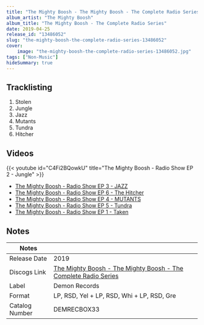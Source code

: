 ```yaml
---
title: "The Mighty Boosh - The Mighty Boosh - The Complete Radio Series"
album_artist: "The Mighty Boosh"
album_title: "The Mighty Boosh - The Complete Radio Series"
date: 2019-04-25
release_id: "13486052"
slug: "the-mighty-boosh-the-complete-radio-series-13486052"
cover:
    image: "the-mighty-boosh-the-complete-radio-series-13486052.jpg"
tags: ["Non-Music"]
hideSummary: true
---
```


## Tracklisting
1. Stolen
2. Jungle
3. Jazz
4. Mutants
5. Tundra
6. Hitcher

## Videos
{{< youtube id="C4Fi2BQowkU" title="The Mighty Boosh -  Radio Show EP 2 - Jungle" >}}
- [The Mighty Boosh - Radio Show EP 3 - JAZZ](https://www.youtube.com/watch?v=sfU4yoRqpAc)
- [The Mighty Boosh - Radio Show EP 6 - The Hitcher](https://www.youtube.com/watch?v=_FcOR6oCU7Q)
- [The Mighty Boosh - Radio Show EP 4 - MUTANTS](https://www.youtube.com/watch?v=8X1KmgPIqjc)
- [The Mighty Boosh - Radio Show EP 5 - Tundra](https://www.youtube.com/watch?v=ezF1qRBg1u8)
- [The Mighty Boosh - Radio Show EP 1 - Taken](https://www.youtube.com/watch?v=3OZN1zyS7gY)

## Notes

| Notes          |             |
| ---------------| ----------- |
| Release Date   | 2019 |
| Discogs Link   | [The Mighty Boosh - The Mighty Boosh - The Complete Radio Series](https://www.discogs.com/release/13486052) |
| Label          | Demon Records |
| Format         | LP, RSD, Yel + LP, RSD, Whi + LP, RSD, Gre |
| Catalog Number | DEMRECBOX33 |

